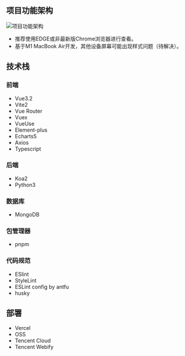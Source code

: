## 项目功能架构

![项目功能架构](https://cdn.jsdelivr.net/gh/LaicZhang/picture-bed/com/20220415134342.png)

- 推荐使用EDGE或非最新版Chrome浏览器进行查看。
- 基于M1 MacBook Air开发，其他设备屏幕可能出现样式问题（待解决）。

## 技术栈

### 前端

- Vue3.2
- Vite2
- Vue Router
- Vuex
- VueUse
- Element-plus
- Echarts5
- Axios
- Typescript

### 后端
- Koa2
- Python3

### 数据库
- MongoDB

### 包管理器
- pnpm

### 代码规范
- ESlint
- StyleLint
- ESLint config by antfu
- husky

## 部署
- Vercel
- OSS
- Tencent Cloud
- Tencent Webify
